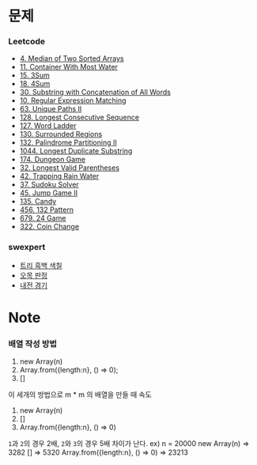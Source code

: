 # 문제

### Leetcode
- [4. Median of Two Sorted Arrays](https://leetcode.com/problems/median-of-two-sorted-arrays/)
- [11. Container With Most Water](https://leetcode.com/problems/container-with-most-water/)
- [15. 3Sum](https://leetcode.com/problems/3sum/)
- [18. 4Sum](https://leetcode.com/problems/4sum/)
- [30. Substring with Concatenation of All Words](https://leetcode.com/problems/substring-with-concatenation-of-all-words/)
- [10. Regular Expression Matching](https://leetcode.com/problems/regular-expression-matching/)
- [63. Unique Paths II](https://leetcode.com/problems/unique-paths-ii/)
- [128. Longest Consecutive Sequence](https://leetcode.com/problems/longest-consecutive-sequence/)
- [127. Word Ladder](https://leetcode.com/problems/word-ladder/)
- [130. Surrounded Regions](https://leetcode.com/problems/surrounded-regions/)
- [132. Palindrome Partitioning II](https://leetcode.com/problems/palindrome-partitioning-ii/)
- [1044. Longest Duplicate Substring](https://leetcode.com/problems/longest-duplicate-substring/)
- [174. Dungeon Game](https://leetcode.com/problems/dungeon-game/)
- [32. Longest Valid Parentheses](https://leetcode.com/problems/longest-valid-parentheses/)
- [42. Trapping Rain Water](https://leetcode.com/problems/trapping-rain-water/)
- [37. Sudoku Solver](https://leetcode.com/problems/sudoku-solver/)
- [45. Jump Game II](https://leetcode.com/problems/jump-game-ii/)
- [135. Candy](https://leetcode.com/problems/candy/)
- [456. 132 Pattern](https://leetcode.com/problems/132-pattern/)
- [679. 24 Game](https://leetcode.com/problems/24-game/)
- [322. Coin Change](https://leetcode.com/problems/coin-change/)

### swexpert
- [트리 흑백 색칠](https://swexpertacademy.com/main/code/problem/problemDetail.do?contestProbId=AWO6esOKOKQDFAWw)
- [오목 판정](https://swexpertacademy.com/main/code/problem/problemDetail.do?contestProbId=AXaSUPYqPYMDFASQ)
- [내전 경기](https://swexpertacademy.com/main/code/problem/problemDetail.do?contestProbId=AWO6esOKOKQDFAWw)


# Note
### 배열 작성 방법
1. new Array(n)
2. Array.from({length:n}, () => 0);
3. []

이 세개의 방법으로 m * m 의 배열을 만들 때 속도
1. new Array(n)
2. []
3. Array.from({length:n}, () => 0)

`1`과 `2`의 경우 2배, `2`와 `3`의 경우 5배 차이가 난다.
ex) n = 20000
new Array(n) => 3282
[] => 5320
Array.from({length:n}, () => 0) => 23213